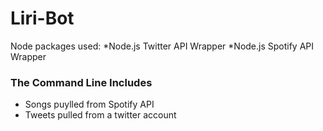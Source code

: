 # Liri-Bot
Node packages used:
*Node.js Twitter API Wrapper
*Node.js Spotify API Wrapper

### The Command Line Includes 
* Songs puylled from Spotify API
* Tweets pulled from a twitter account 

